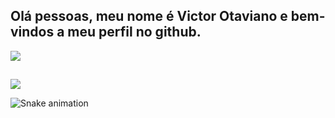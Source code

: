 ## Olá pessoas, meu nome é Victor Otaviano e bem-vindos a meu perfil no github.

<div>
  <a href="https://github.com/Espadasin">
    <img src="https://github-readme-stats.vercel.app/api?username=espadasin&show_icons=true&theme=dark#gh-dark-mode-only)](https://github.com/anuraghazra/github-readme-stats#gh-dark-mode-only">
  </a>
</div>

##

<div>
  <img src="https://skillicons.dev/icons?i=js,html,css,godot,cpp,nodejs,mysql,php"> 
</div>

![Snake animation](https://github.com/Espadasin/Espadasin/blob/output/github-contribution-grid-snake.svg)
